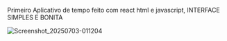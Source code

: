 Primeiro Aplicativo de tempo feito com react html e javascript, INTERFACE SIMPLES E BONITA

![Screenshot_20250703-011204](https://github.com/user-attachments/assets/33a86208-288e-4ea7-8c2d-89e840ff5543)
